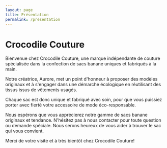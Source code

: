 ```yaml
---
layout: page
title: Présentation
permalink: /presentation
---
```


# Crocodile Couture

Bienvenue chez Crocodile Couture, une marque indépendante de couture spécialisée
dans la confection de sacs banane uniques et fabriqués à la main.

Notre créatrice, Aurore, met un point d'honneur à proposer des modèles originaux
et à s'engager dans une démarche écologique en réutilisant des tissus issus de
vêtements usagés.

Chaque sac est donc unique et fabriqué avec soin, pour que vous puissiez porter
avec fierté votre accessoire de mode éco-responsable.

Nous espérons que vous apprécierez notre gamme de sacs banane originaux et
tendance. N'hésitez pas à nous contacter pour toute question ou demande
spéciale. Nous serons heureux de vous aider à trouver le sac qui vous convient.

Merci de votre visite et à très bientôt chez Crocodile Couture!
